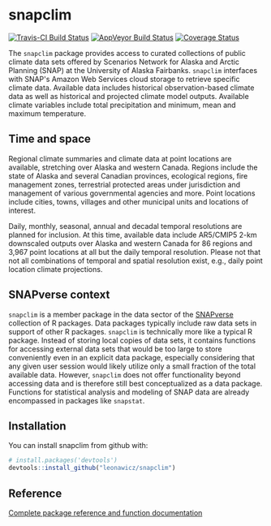 
<!-- README.md is generated from README.Rmd. Please edit that file -->
snapclim
========

[![Travis-CI Build Status](https://travis-ci.org/leonawicz/snapclim.svg?branch=master)](https://travis-ci.org/leonawicz/snapclim) [![AppVeyor Build Status](https://ci.appveyor.com/api/projects/status/github/leonawicz/snapclim?branch=master&svg=true)](https://ci.appveyor.com/project/leonawicz/snapclim) [![Coverage Status](https://img.shields.io/codecov/c/github/leonawicz/snapclim/master.svg)](https://codecov.io/github/leonawicz/snapclim?branch=master)

The `snapclim` package provides access to curated collections of public climate data sets offered by Scenarios Network for Alaska and Arctic Planning (SNAP) at the University of Alaska Fairbanks. `snapclim` interfaces with SNAP's Amazon Web Services cloud storage to retrieve specific climate data. Available data includes historical observation-based climate data as well as historical and projected climate model outputs. Available climate variables include total precipitation and minimum, mean and maximum temperature.

Time and space
--------------

Regional climate summaries and climate data at point locations are available, stretching over Alaska and western Canada. Regions include the state of Alaska and several Canadian provinces, ecological regions, fire management zones, terrestrial protected areas under jurisdiction and management of various governmental agencies and more. Point locations include cities, towns, villages and other municipal units and locations of interest.

Daily, monthly, seasonal, annual and decadal temporal resolutions are planned for inclusion. At this time, available data include AR5/CMIP5 2-km downscaled outputs over Alaska and western Canada for 86 regions and 3,967 point locations at all but the daily temporal resolution. Please not that not all combinations of temporal and spatial resolution exist, e.g., daily point location climate projections.

SNAPverse context
-----------------

`snapclim` is a member package in the data sector of the [SNAPverse](https://leonawicz.github.io/snapverse/) collection of R packages. Data packages typically include raw data sets in support of other R packages. `snapclim` is technically more like a typical R package. Instead of storing local copies of data sets, it contains functions for accessing external data sets that would be too large to store conveniently even in an explicit data package, especially considering that any given user session would likely utilize only a small fraction of the total available data. However, `snapclim` does not offer functionality beyond accessing data and is therefore still best conceptualized as a data package. Functions for statistical analysis and modeling of SNAP data are already encompassed in packages like `snapstat`.

Installation
------------

You can install snapclim from github with:

``` r
# install.packages('devtools')
devtools::install_github("leonawicz/snapclim")
```

Reference
---------

[Complete package reference and function documentation](https://leonawicz.github.io/snapclim/)
